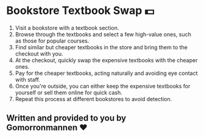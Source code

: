 # Bookstore Textbook Swap 💵

1. Visit a bookstore with a textbook section.
2. Browse through the textbooks and select a few high-value ones, such as those for popular courses.
3. Find similar but cheaper textbooks in the store and bring them to the checkout with you.
4. At the checkout, quickly swap the expensive textbooks with the cheaper ones.
5. Pay for the cheaper textbooks, acting naturally and avoiding eye contact with staff.
6. Once you're outside, you can either keep the expensive textbooks for yourself or sell them online for quick cash.
7. Repeat this process at different bookstores to avoid detection.

## Written and provided to you by **Gomorronmannen** ❤️
